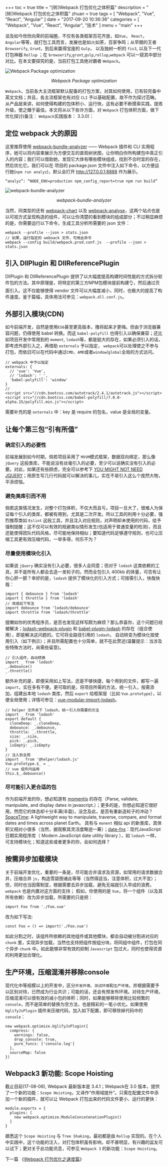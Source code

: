 +++
toc = true
title = "[转]Webpack 打包优化之体积篇"
description = "[转]Webpack 打包优化之体积篇"
zhuan = true
tags = [
    "Webpack",
	"Vue",
	"React",
	"Angular"
]
date = "2017-09-20 10:36:36"
categories = [
    "Webpack",
	"Vue",
	"React",
	"Angular",
	"技术"
]
menu = "main"
+++

谈及如今欣欣向荣的前端圈，不仅有各类框架百花齐放，如`Vue`， `React`， `Angular`等等，就打包工具而言，发展也是如火如荼，百家争鸣；从早期的王者`Browserify`, `Grun`t，到后来赢得宝座的 `Gulp`， 以及独树一帜的 `fis3`, 以及下一代打包神器 `Rollup` ；在 `browserify`,`grunt`,`gulp`,`rollup`,`webpack` 可以一窥其中部分对比。在本文要探究的是，当前打包工具绝对霸者 `Webpack`。

![Webpack Package optimization](/img/webpack/1.png)

<center><em>Webpack Package optimization</em></center>

`Webpack`，当前各大主流框架默认配备的打包方案，对其如何使用，已有较完备中英文文档；并且，各主流框架也有对应 `CLI` 予以基础配置，故不作为探讨范畴。从产品层来讲，如何使得构建的包体积小、运行快，这有必要不断摸索实践，提炼升级，使之臻于最佳。本文将从以下些许方面，对 `Webpack` 打包体积方面，做下优化探讨(备注： `Webpack`实践版本： 3.3.0)：

## 定位 webpack 大的原因

这里推荐使用 [webpack-bundle-analyzer](https://www.npmjs.com/package/webpack-bundle-analyzer) —— Webpack 插件和 CLI 实用程序，她可以将内容束展示为方便交互的直观树状图，让你明白你所构建包中真正引入的内容；我们可以借助她，发现它大体有哪些模块组成，找到不合时宜的存在，然后优化它。我们可以在 项目的 package.json 文件中注入如下命令，以方便运行她(`npm run analyz`)，默认会打开 http://127.0.0.1:8888 作为展示。

```
“analyz”: “NODE_ENV=production npm_config_report=true npm run build”
```

![webpack-bundle-analyzer](/img/webpack/2.gif)

<center><em>webpack-bundle-analyzer</em></center>

当然，同类型的还有 [webpack-chart](http://alexkuz.github.io/webpack-chart/) 以及 [webpack-analyse](http://webpack.github.io/analyse/)，这两个站点也是以可视方式呈现构造的组件，可以让你清楚的看到模块的组成部分；不过稍显麻烦的是，你需要运行以下命令，生成工具分析所需要的 json 文件：

```
webpack --profile --json > stats.json
// 如果，运行指定的 weboack 文件，可用此命令
webpack --config build/webpack.prod.conf.js  --profile --json > stats.json
```

## 引入 DllPlugin 和 DllReferencePlugin

DllPlugin 和 DllReferencePlugin 提供了以大幅度提高构建时间性能的方式拆分软件包的方法。其中原理是，将特定的第三方NPM包模块提前构建👌，然后通过页面引入。这不仅能够使得 vendor 文件可以大幅度减小，同时，也极大的提高了构件速度。鉴于篇幅，具体用法可参见：`webpack.dll.conf.js`。

## 外部引入模块(CDN)

如今前端开发，自然是使用`ES6`甚至更高版本，撸将起来才更嗨。但由于浏览器兼容问题，仍得使用 babel 转换。而这 `babel-polyfill` 也得引入以确保兼容；还比如项目开发中常用到的 `moment`, `lodash`等，都是挺大的存在，如果必须引入的话，即考虑外部引入之，再借助 `externals` 予以指定， `webpack`可以处理使之不参与打包，而依旧可以在代码中通过`CMD`、`AMD`或者`window`/`global`全局的方式访问。

```
// webpack 中予以指定
externals: {
  // 'vue': 'Vue',
  // 'lodash': '_',
  'babel-polyfill': 'window'
}
//
<script src="//cdn.bootcss.com/autotrack/2.4.1/autotrack.js"></script>
<script src="//cdn.bootcss.com/babel-polyfill/7.0.0-alpha.15/polyfill.min.js"></script>
```

需要补充的是 `externals` 中：key 是 require 的包名，value 是全局的变量。

## 让每个第三包“引有所值”

### 确定引入的必要性

前端发展到如今时期，倘若项目采用了 `MVVM`模式框架，数据双向绑定，那么像 `jQuery` 这般类库，不能说没有丝毫引入的必要，至少可以说确实没有引入的必要。对此，如果还有些顾虑，完全可以参考下 [YOU MIGHT NOT NEED JQUERY](http://youmightnotneedjquery.com/)；用原生写几行代码就可以解决的事儿，实在不易引入这么个庞然大物，平添烦恼。

### 避免类库引而不用

倘若这类情况发生，对整个打包体积，不仅大而且亏。项目一旦大了，很难人为保证每个引入的类库，都被有用到，尤其是二次开发。所以工具的利用十分必要，强烈推荐类如 `Eslint` 这般工具，并且注入对应规则，对声明却未使用的代码，给予强制提醒；这不仅可以有效的规避类似情形发生(也适用于普通变量的检测)，而且还能使得团队代码风格，尽可能地保持相似；要知道代码足够遵守规则，也可让压缩工具更有效压缩代码，一举多得，何乐不为？

### 尽量使用模块化引入

如果说 `jQuery` 确实没有引入必要，很多人会同意；但对于 `lodash` 这类依赖的工具，并不是所有人都会去造一发轮子的。然而全包引入 400kb 的体量，可否有让你心肝一颤？幸好的是，`lodash` 提供了模块化的引入方式；可按需引入，快哉快哉：

```
import { debounce } from 'lodash'
import { throttle } from 'lodash'
// 改成如下写法
import debounce from 'lodash/debounce'
import throttle from 'lodash/throttle'
```

擅懒如你的优秀程序员，是否也发现这样写颇为麻烦？那么恭喜你，这个问题已经被解决；[lodash-webpack-plugin](https://github.com/lodash/lodash-webpack-plugin) 和 [babel-plugin-lodash](https://www.npmjs.com/package/babel-plugin-lodash) 的存在（组合使用），即是解决这问题的。它可将全路径引用的 `lodash`， 自动转变为模块化按使用引入（如下例示）；并且所需配置也十分简单，就不在此赘述(温馨提示：当涉及些特殊方法时，尚需些留意)。

```
// 引入组件，自动转换
import _ from 'lodash'
_.debounce()
_.throttle()
```

额外补充的是，即便采用如上写法，还是不够快捷，每个用到的文件，都写一遍 `import`，实在多有不便。更可取的是，将项目所需的方法，统一引入，按需添加，组建出本地 `lodash` 类库，然后 `export` 给框架层（比如 `Vue.prototype`），以便全局使用；详情可参见：[vue-modular-import-lodash](https://github.com/nicejade/vue-boilerplate-template)。

```
// helper 文件夹下 lodash，统一引入你需要的方法
import _ from 'lodash'
export default {
  cloneDeep: _.cloneDeep,
  debounce: _.debounce,
  throttle: _.throttle,
  size: _.size,
  pick: _.pick,
  isEmpty: _.isEmpty
}
// 注入到全局
import _ from '@helper/lodash.js'
Vue.prototype.$_ = _
// vue 组件内运用
this.$_.debounce()
```

### 尽可能引入更合适的包

作为前端开发的你，想必知道有 [momentjs](https://github.com/moment/moment) 的存在（Parse, validate, manipulate, and display dates in javascript.）；更多的是，你想必知道它很好用，然而它的体态却十分丰满(丰盈)，没念及此，是否有重新造轮子的冲动？[SpaceTime](https://github.com/smallwins/spacetime): A lightweight way to manipulate, traverse, compare, and format dates and times across planet Earth。 具有与 `monent` 相似 api 的新类库，其体积又相对小很多（当然，据观察其灵活度略逊一筹）；[date-fns](https://github.com/date-fns/date-fns)：现代JavaScript日期实用程序库（ Modern JavaScript date utility library ），如 `lodash` 一样，可支持模块化；知道这些或者更多的你，会如何选择？

## 按需异步加载模块

关于前端开发优化，重要的一条是，尽可能合并请求及资源，如常用的请求数据合并，压缩合并 `js`，构造雪碧图诸此等等（当然得适当，注意体积，过大不宜）；但，同时也当因需制宜，根据需要去异步加载，避免无端就引入早成的浪费。`webpack` 也是内置对这方面的支持； 假如，你使用的是 `Vue`，将一个组件（以及其所有依赖）改为异步加载，所需要的只是把：

```
import Foo from './Foo.vue'
```

改为如下写法:

```
const Foo = () => import('./Foo.vue')
```

如此分割之时，该组件所依赖的其他组件或其他模块，都会自动被分割进对应的 `chunk` 里，实现异步加载，当然也支持把组件按组分块，将同组中组件，打包在同个异步 `chunk` 中。如此能够非常有效的抑制 `Javascript` 包过大，同时也使得资源的利用更加合理化。

## 生产环境，压缩混淆并移除console

现代化中等规模以上的开发中，区分`开发环境`、`测试环境`和`生产环境`，并根据需要予以区别对待，已然成为行业共识；可能的话，还会有预发布环境。对待生产环境，压缩混淆可以很有效的减小包的体积；同时，如果能够移除使用比较频繁的 `console`，而不是简单的替换为空方法，也是精彩的一笔小优化。如果使用 `UglifyJsPlugin` 插件来压缩代码，加入如下配置，即可移除掉代码中的 `console`：

```
new webpack.optimize.UglifyJsPlugin({
  compress: {
    warnings: false,
    drop_console: true,
    pure_funcs: ['console.log']
  },
  sourceMap: false
})
```

## Webpack3 新功能: Scope Hoisting

截止目前(17-08-06), Webpack 最新版本是 3.4.1；Webpack在 3.0 版本，提供了一个新的功能：`Scope Hoisting`，又译作“作用域提升”。只需在配置文件中添加一个新的插件，就可以让 Webpack 打包出来的代码文件更小、运行的更快：

```
module.exports = {
  plugins: [
    new webpack.optimize.ModuleConcatenationPlugin()
  ]
}
```

据悉这个 `Scope Hoisting` 与 `Tree Shaking`，最初都是由 `Rollup` 实现的。在个人中实践中，这个功能的注入，对打包体积虽有影响，却不甚明显，有兴趣的盆友可以试下；更对关于此功能讯息，可参见 `Webpack 3` 的新功能：`Scope Hoisting`。

下一篇 《[Webpack 打包优化之速度篇](https://ningyu1.github.io/site/post/27-webpack2/)》